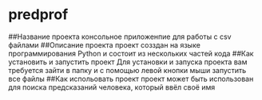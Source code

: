 # predprof
##Название проекта
консольное приложенпие для работы с csv файлами
##Описание проекта
проект созздан на языке программирования Python и состоит из нескольких частей кода
##Как установить и запустить проект
Для установки и запуска проекта вам требуется зайти в папку и с помощью левой кнопки мыши запустить все файлы
##Как испольовать проект
проект может быть использован для поиска предсказаний человека, который ввёл своё имя
